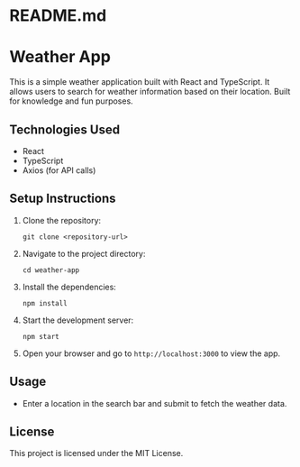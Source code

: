 # README.md

# Weather App

This is a simple weather application built with React and TypeScript. It allows users to search for weather information based on their location.
Built for knowledge and fun purposes.

## Technologies Used

- React
- TypeScript
- Axios (for API calls)

## Setup Instructions

1. Clone the repository:
   ```
   git clone <repository-url>
   ```

2. Navigate to the project directory:
   ```
   cd weather-app
   ```

3. Install the dependencies:
   ```
   npm install
   ```

4. Start the development server:
   ```
   npm start
   ```

5. Open your browser and go to `http://localhost:3000` to view the app.

## Usage

- Enter a location in the search bar and submit to fetch the weather data.

## License

This project is licensed under the MIT License.
